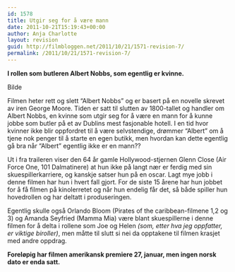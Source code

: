 ```yaml
---
id: 1578
title: Utgir seg for å være mann
date: 2011-10-21T15:19:43+00:00
author: Anja Charlotte
layout: revision
guid: http://filmbloggen.net/2011/10/21/1571-revision-7/
permalink: /2011/10/21/1571-revision-7/
---
```

 **I rollen som butleren Albert Nobbs, som egentlig er kvinne.**

Bilde

Filmen heter rett og slett “Albert Nobbs” og er basert på en novelle skrevet av iren George Moore. Tiden er satt til slutten av 1800-tallet og handler om Albert Nobbs, en kvinne som utgir seg for å være en mann for å kunne jobbe som butler på et av Dublins mest fasjonable hotell. I en tid hvor kvinner ikke blir oppfordret til å være selvstendige, drømmer “Albert” om å tjene nok penger til å starte en egen butikk, men hvordan kan dette egentlig gå bra når “Albert” egentlig ikke er en mann??

Ut i fra traileren viser den 64 år gamle Hollywood-stjernen Glenn Close (Air Force One, 101 Dalmatinere) at hun ikke på langt nær er ferdig med sin skuespillerkarriere, og kanskje satser hun på en oscar. Lagt mye jobb i denne filmen har hun i hvert fall gjort. For de siste 15 årene har hun jobbet for å få filmen på kinolerretet og når hun endelig får det, så både spiller hun hovedrollen og har deltatt i produseringen.

Egentlig skulle også Orlando Bloom (Pirates of the caribbean-filmene 1,2 og 3) og Amanda Seyfried (Mamma Mia) være blant skuespillerne i denne filmen for å delta i rollene som Joe og Helen _(som, etter hva jeg oppfatter, er viktige biroller)_, men måtte til slutt si nei da opptakene til filmen krasjet med andre oppdrag.

**Foreløpig har filmen amerikansk premiere 27, januar, men ingen norsk dato er enda satt.**

<span class='embed-youtube' style='text-align:center; display: block;'></span>